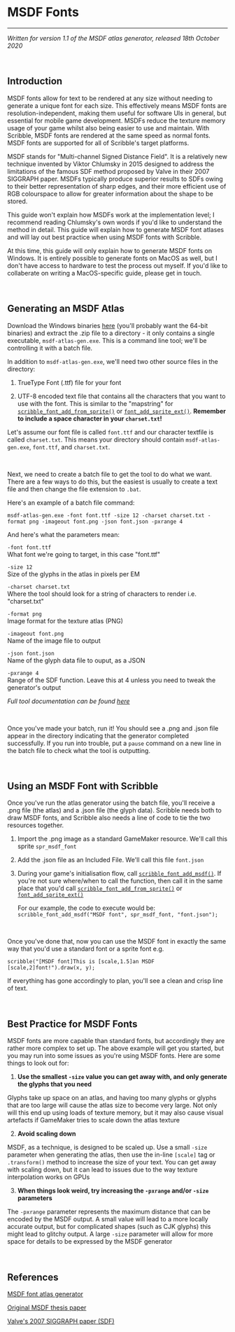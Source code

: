 # MSDF Fonts

---

*Written for version 1.1 of the MSDF atlas generator, released 18th October 2020*

&nbsp;

## Introduction

MSDF fonts allow for text to be rendered at any size without needing to generate a unique font
for each size. This effectively means MSDF fonts are resolution-independent, making them useful
for software UIs in general, but essential for mobile game development. MSDFs reduce the texture
memory usage of your game whilst also being easier to use and maintain. With Scribble, MSDF fonts
are rendered at the same speed as normal fonts. MSDF fonts are supported for all of Scribble's
target platforms.


MSDF stands for "Multi-channel Signed Distance Field". It is a relatively new technique invented
by Viktor Chlumsky in 2015 designed to address the limitations of the famous SDF method proposed
by Valve in their 2007 SIGGRAPH paper. MSDFs typically produce superior results to SDFs owing to
their better representation of sharp edges, and their more efficient use of RGB colourspace to
allow for greater information about the shape to be stored.


This guide won't explain how MSDFs work at the implementation level; I recommend reading Chlumsky's
own words if you'd like to understand the method in detail. This guide will explain how to generate
MSDF font atlases and will lay out best practice when using MSDF fonts with Scribble.


At this time, this guide will only explain how to generate MSDF fonts on Windows. It is entirely
possible to generate fonts on MacOS as well, but I don't have access to hardware to test the
process out myself. If you'd like to collaberate on writing a MacOS-specific guide, please get
in touch.

&nbsp;

## Generating an MSDF Atlas

Download the Windows binaries [here](https://github.com/Chlumsky/msdf-atlas-gen/releases/tag/v1.1)
(you'll probably want the 64-bit binaries) and extract the .zip file to a directory - it only
contains a single executable, `msdf-atlas-gen.exe`. This is a command line tool; we'll be
controlling it with a batch file.

In addition to `msdf-atlas-gen.exe`, we'll need two other source files in the directory:

1. TrueType Font (.ttf) file for your font

2. UTF-8 encoded text file that contains all the characters that you want to use with the font. This is similar to the "mapstring" for [`scribble_font_add_from_sprite()`](font-setup?id=scribble_font_add_from_spritefontname-mapstring-separation-spacewidth-proportional) or [`font_add_sprite_ext()`](https://manual.yoyogames.com/GameMaker_Language/GML_Reference/Asset_Management/Fonts/font_add_sprite_ext.htm). **Remember to include a space character in your `charset.txt`!**

Let's assume our font file is called `font.ttf` and our character textfile is called `charset.txt`.
This means your directory should contain `msdf-atlas-gen.exe`, `font.ttf`, and `charset.txt`.

&nbsp;

Next, we need to create a batch file to get the tool to do what we want. There are a few
ways to do this, but the easiest is usually to create a text file and then change the file
extension to `.bat`.

Here's an example of a batch file command:

`msdf-atlas-gen.exe -font font.ttf -size 12 -charset charset.txt -format png -imageout font.png -json font.json -pxrange 4`

And here's what the parameters mean:

`-font font.ttf`<br>
What font we're going to target, in this case "font.ttf"

`-size 12`<br>
Size of the glyphs in the atlas in pixels per EM

`-charset charset.txt`<br>
Where the tool should look for a string of characters to render i.e. "charset.txt"

`-format png`<br>
Image format for the texture atlas (PNG)

`-imageout font.png`<br>
Name of the image file to output

`-json font.json`<br>
Name of the glyph data file to ouput, as a JSON

`-pxrange 4`<br>
Range of the SDF function. Leave this at 4 unless you need to tweak the generator's output

*Full tool documentation can be found [here](https://github.com/Chlumsky/msdf-atlas-gen/)*

&nbsp;

Once you've made your batch, run it! You should see a .png and .json file appear in the directory
indicating that the generator completed successfully. If you run into trouble, put a `pause` command
on a new line in the batch file to check what the tool is outputting.

&nbsp;

## Using an MSDF Font with Scribble

Once you've run the atlas generator using the batch file, you'll receive a .png file (the atlas)
and a .json file (the glyph data). Scribble needs both to draw MSDF fonts, and Scribble also
needs a line of code to tie the two resources together.

1. Import the .png image as a standard GameMaker resource. We'll call this sprite `spr_msdf_font`

2. Add the .json file as an Included File. We'll call this file `font.json`

3. During your game's initialisation flow, call [`scribble_font_add_msdf()`](font-setup?id=scribble_font_add_msdffontname-sprite-jsonname).
   If you're not sure where/when to call the function, then call it in the same place that you'd call [`scribble_font_add_from_sprite()`](font-setup?id=scribble_font_add_from_spritefontname-mapstring-separation-spacewidth-proportional) or [`font_add_sprite_ext()`](https://manual.yoyogames.com/GameMaker_Language/GML_Reference/Asset_Management/Fonts/font_add_sprite_ext.htm)
   
   For our example, the code to execute would be:
   `scribble_font_add_msdf("MSDF font", spr_msdf_font, "font.json");`

&nbsp;

Once you've done that, now you can use the MSDF font in exactly the same way that you'd use a
standard font or a sprite font e.g.

`scribble("[MSDF font]This is [scale,1.5]an MSDF [scale,2]font!").draw(x, y);`

If everything has gone accordingly to plan, you'll see a clean and crisp line of text.

&nbsp;

## Best Practice for MSDF Fonts

MSDF fonts are more capable than standard fonts, but accordingly they are rather more complex
to set up. The above example will get you started, but you may run into some issues as you're
using MSDF fonts. Here are some things to look out for:

1. **Use the smallest `-size` value you can get away with, and only generate the glyphs that you need**

Glyphs take up space on an atlas, and having too many glyphs or glyphs that are too large
will cause the atlas size to become very large. Not only will this end up using loads of
texture memory, but it may also cause visual artefacts if GameMaker tries to scale down the
atlas texture

2. **Avoid scaling down**

MSDF, as a technique, is designed to be scaled up. Use a small `-size` parameter when generating
the atlas, then use the in-line `[scale]` tag or `.transform()` method to increase the size of
your text. You can get away with scaling down, but it can lead to issues due to the way
texture interpolation works on GPUs

3. **When things look weird, try increasing the `-pxrange` and/or `-size` parameters**

The `-pxrange` parameter represents the maximum distance that can be encoded by the MSDF
output. A small value will lead to a more locally accurate output, but for complicated shapes
(such as CJK glyphs) this might lead to glitchy output. A large `-size` parameter will allow
for more space for details to be expressed by the MSDF generator

&nbsp;

## References

[MSDF font atlas generator](https://github.com/Chlumsky/msdf-atlas-gen)

[Original MSDF thesis paper](https://github.com/Chlumsky/msdfgen/files/3050967/thesis.pdf)

[Valve's 2007 SIGGRAPH paper (SDF)](https://steamcdn-a.akamaihd.net/apps/valve/2007/SIGGRAPH2007_AlphaTestedMagnification.pdf)